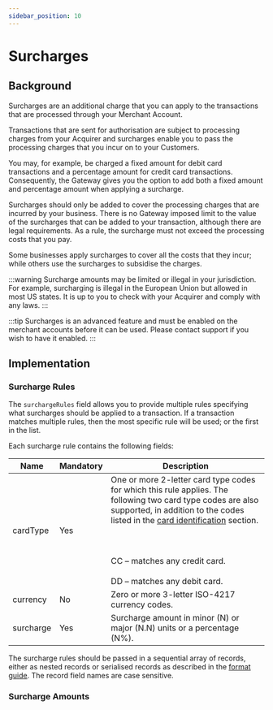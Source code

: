 ```yaml
---
sidebar_position: 10
---
```


# Surcharges

## Background 

Surcharges are an additional charge that you can apply to the transactions that are processed through your Merchant Account.

Transactions that are sent for authorisation are subject to processing charges from your Acquirer and surcharges enable you to pass the processing charges that you incur on to your Customers.

You may, for example, be charged a fixed amount for debit card transactions and a percentage amount for credit card transactions. Consequently, the Gateway gives you the option to add both a fixed amount and percentage amount when applying a surcharge.

Surcharges should only be added to cover the processing charges that are incurred by your business. There is no Gateway imposed limit to the value of the surcharges that can be added to your transaction, although there are legal requirements. As a rule, the surcharge must not exceed the processing costs that you pay.

Some businesses apply surcharges to cover all the costs that they incur; while others use the surcharges to subsidise the charges.

:::warning
Surcharge amounts may be limited or illegal in your jurisdiction. For example, surcharging is illegal in the European Union but allowed in most US states. It is up to you to check with your Acquirer and comply with any laws.
:::

:::tip
Surcharges is an advanced feature and must be enabled on the merchant accounts before it can be used. Please contact support if you wish to have it enabled.
:::

## Implementation 

### Surcharge Rules

The `surchargeRules` field allows you to provide multiple rules specifying what surcharges should be applied to a transaction. If a transaction matches multiple rules, then the most specific rule will be used; or the first in the list.


Each surcharge rule contains the following fields:

| Name      | Mandatory | Description |
| ----------- | ----------- | ----------- |
| cardType | <span class="badge badge--primary">Yes</span> | One or more 2-letter card type codes for which this rule applies. The following two card type codes are also supported, in addition to the codes listed in the [card identification](annexes/#cardIdentification) section.<br></br><br></br> CC – matches any credit card.<br></br> DD – matches any debit card.|
| currency | No | Zero or more 3-letter ISO-4217 currency codes.|
| surcharge | <span class="badge badge--primary">Yes</span>  | Surcharge amount in minor (N) or major (N.N) units or a percentage (N%).|

The surcharge rules should be passed in a sequential array of records, either as nested records or serialised records as described in the [format guide](overview#fieldFormats). The record field names are case sensitive.

### Surcharge Amounts 